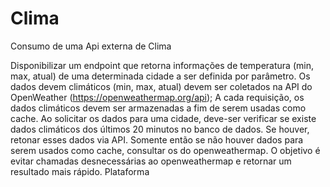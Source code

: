 # Clima
Consumo de uma Api externa de Clima

Disponibilizar um endpoint que retorna informações de temperatura (min, max, atual) de uma determinada cidade a ser definida por parâmetro.
Os dados devem climáticos (min, max, atual) devem ser coletados na API do OpenWeather (https://openweathermap.org/api);
A cada requisição, os dados climáticos devem ser armazenadas a fim de serem usadas como cache.
Ao solicitar os dados para uma cidade, deve-ser verificar se existe dados climáticos dos últimos 20 minutos no banco de dados. Se houver, retonar esses dados via API. Somente então se não houver dados para serem usados como cache, consultar os do openweathermap. O objetivo é evitar chamadas desnecessárias ao openweathermap e retornar um resultado mais rápido.
Plataforma
